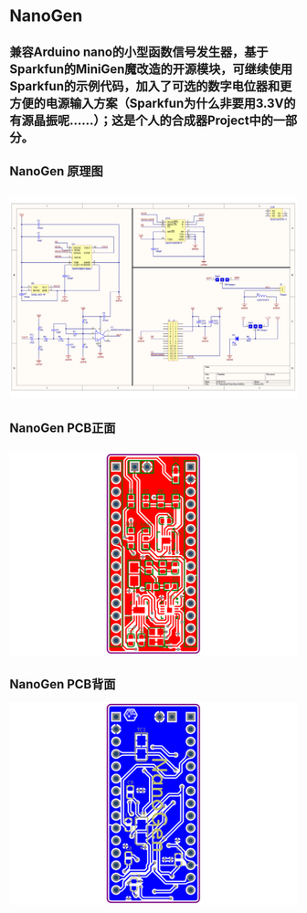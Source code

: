 # NanoGen
兼容Arduino nano的小型函数信号发生器，基于Sparkfun的MiniGen魔改造的开源模块，可继续使用Sparkfun的示例代码，加入了可选的数字电位器和更方便的电源输入方案（Sparkfun为什么非要用3.3V的有源晶振呢……）；这是个人的合成器Project中的一部分。
---
## NanoGen 原理图
![NanoGen 原理图](https://raw.githubusercontent.com/LuInLa/NanoGen/master/NanoGen%20Schematic.png)
---
## NanoGen PCB正面
![NanoGen PCB正面](https://raw.githubusercontent.com/LuInLa/NanoGen/master/NanoGen%20PCB%20Top.png)
---
## NanoGen PCB背面
![NanoGen PCB背面](https://raw.githubusercontent.com/LuInLa/NanoGen/master/NanoGen%20PCB%20Bottom.png)
